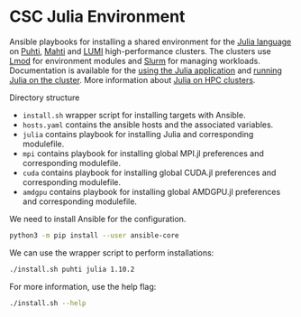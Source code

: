 # CSC Julia Environment
Ansible playbooks for installing a shared environment for the [Julia language](https://julialang.org/) on [Puhti](https://docs.csc.fi/computing/systems-puhti/), [Mahti](https://docs.csc.fi/computing/systems-mahti/) and [LUMI](https://docs.lumi-supercomputer.eu/) high-performance clusters.
The clusters use [Lmod](https://lmod.readthedocs.io/en/latest/) for environment modules and [Slurm](https://slurm.schedmd.com/) for managing workloads.
Documentation is available for the [using the Julia application](https://docs.csc.fi/apps/julia/) and [running Julia on the cluster](https://docs.csc.fi/support/tutorials/julia/).
More information about [Julia on HPC clusters](https://juliahpc.github.io/JuliaOnHPCClusters/).

Directory structure

- `install.sh` wrapper script for installing targets with Ansible.
- `hosts.yaml` contains the ansible hosts and the associated variables.
- `julia` contains playbook for installing Julia and corresponding modulefile.
- `mpi` contains playbook for installing global MPI.jl preferences and corresponding modulefile.
- `cuda` contains playbook for installing global CUDA.jl preferences and corresponding modulefile.
- `amdgpu` contains playbook for installing global AMDGPU.jl preferences and corresponding modulefile.

We need to install Ansible for the configuration.

```bash
python3 -m pip install --user ansible-core
```

We can use the wrapper script to perform installations:

```bash
./install.sh puhti julia 1.10.2
```

For more information, use the help flag:

```bash
./install.sh --help
```
